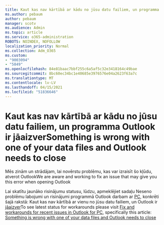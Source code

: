 ```yaml
---
title: Kaut kas nav kārtībā ar kādu no jūsu datu failiem, un programma Outlook ir jāaizver
ms.author: pebaum
author: pebaum
manager: scotv
ms.audience: Admin
ms.topic: article
ms.service: o365-administration
ROBOTS: NOINDEX, NOFOLLOW
localization_priority: Normal
ms.collection: Adm_O365
ms.custom:
- "9003094"
- "5849"
ms.openlocfilehash: 84e81baac7bbf255c6a5af5c32e3418164c49bae
ms.sourcegitcommit: 8bc60ec34bc1e40685e3976576e04a2623f63a7c
ms.translationtype: MT
ms.contentlocale: lv-LV
ms.lasthandoff: 04/15/2021
ms.locfileid: "51836646"
---
```

# <a name="something-is-wrong-with-one-of-your-data-files-and-outlook-needs-to-close"></a><span data-ttu-id="0ffdc-102">Kaut kas nav kārtībā ar kādu no jūsu datu failiem, un programma Outlook ir jāaizver</span><span class="sxs-lookup"><span data-stu-id="0ffdc-102">Something is wrong with one of your data files and Outlook needs to close</span></span>

<span data-ttu-id="0ffdc-103">Mēs zinām un strādājam, lai novērstu problēmu, kas var izraisīt šo kļūdu, atverot Outlook</span><span class="sxs-lookup"><span data-stu-id="0ffdc-103">We are aware and working to fix an issue that may give you this error when opening Outlook</span></span>

<span data-ttu-id="0ffdc-104">Lai skatītu jaunāko risinājumu statusu, lūdzu, apmeklējiet sadaļu Neseno problēmu labojumi un risinājumi programmā Outlook darbam ar  [PC](https://support.microsoft.com/office/ecf61305-f84f-4e13-bb73-95a214ac1230), konkrēti šajā rakstā: Kaut kas nav kārtībā ar vienu no jūsu datu failiem, un Outlook ir [jāaizver](https://support.microsoft.com/office/a3b59934-2446-4f2a-bd25-58f88188b9b2)</span><span class="sxs-lookup"><span data-stu-id="0ffdc-104">To see latest status for workarounds please visit  [Fix and workarounds for recent issues in Outlook for PC](https://support.microsoft.com/office/ecf61305-f84f-4e13-bb73-95a214ac1230), specifically this article: [Something is wrong with one of your data files and Outlook needs to close](https://support.microsoft.com/office/a3b59934-2446-4f2a-bd25-58f88188b9b2)</span></span>
